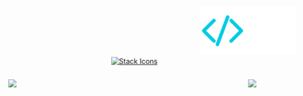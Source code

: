 <p align="center" style="width: 100%; position: absolute; display: flex; place-content: center; place-items: center;">
  <a href='https://theZ3r0CooL.github.io/' title='https://theZ3r0CooL.github.io/' style='display: flex; place-content: center'>
    <img src='https://github.com/theZ3r0CooL/theZ3r0CooL.github.io/blob/5bd55e1c83cfc2e74c4fd9763df91984eabf5129/code-z3r0.svg' alt='Z3r0/' width='60%' height='auto' style='max-width: 20rem'/>
  </a>
</p>
<p align="center" style="padding: 20% 0 0 0;">
  <a href="./README.md">
    <img src="https://skillicons.dev/icons?i=ts,js,html,css,redux,react,vite,d3,md,github&theme=dark&perline=6" alt="Stack Icons"/>
  </a>
</p>
<p align="center" style="width: 100%; position: absolute; display: flex; place-content: center; place-items: center;">
  <img style="width: 80%;" src="https://wakatime.com/share/@Z3r0CooL/621e1e17-b5e5-4feb-82df-e8ad00bc7517.svg"/>
  <img style="width: 80%;" src="https://wakatime.com/share/@Z3r0CooL/66870b20-f2e7-4d2c-8b0a-7dedc2618995.svg"/>
</p>
